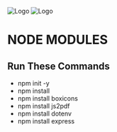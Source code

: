 ![Logo](https://img.icons8.com/?size=100&id=54087&format=png&color=000000)  ![Logo](https://img.icons8.com/?size=100&id=kg46nzoJrmTR&format=png&color=FFFFFF)
# NODE MODULES

## Run These Commands

- npm init -y
- npm install 
- npm install boxicons
- npm install js2pdf
- npm install dotenv
- npm install express
